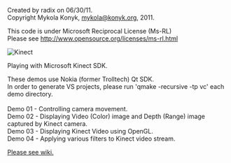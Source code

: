 Created by radix on 06/30/11. <br>
Copyright Mykola Konyk, <mykola@konyk.org>, 2011. <br>

This code is under Microsoft Reciprocal License (Ms-RL) <br>
Please see http://www.opensource.org/licenses/ms-rl.html <br>

<img alt="Kinect" src="http://i.imgur.com/SXGs6.png"/>



Playing with Microsoft Kinect SDK. <br>

These demos use Nokia (former Trolltech) Qt SDK. <br>
In order to generate VS projects, please run 'qmake -recursive -tp vc' each demo directory. <br>
<br>
Demo 01 - Controlling camera movement. <br>
Demo 02 - Displaying Video (Color) image and Depth (Range) image captured by Kinect camera. <br>
Demo 03 - Displaying Kinect Video using OpenGL. <br>
Demo 04 - Applying various filters to Kinect video stream. <br>

<a href = "https://github.com/ttvd/kinect/wiki">Please see wiki.</a> <br>

